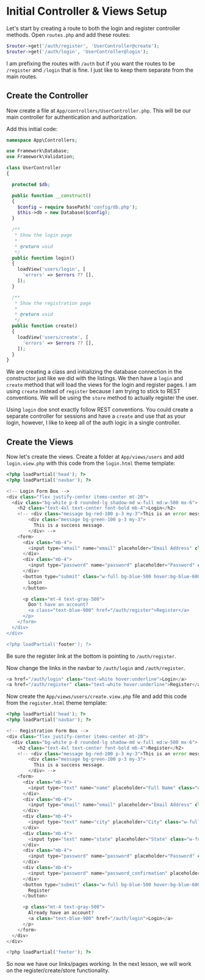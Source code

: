 # Initial Controller & Views Setup

Let's start by creating a route to both the login and register controller methods. Open `routes.php` and add these routes:

```php
$router->get('/auth/register', 'UserController@create');
$router->get('/auth/login', 'UserController@login');
```

I am prefixing the routes with `/auth` but if you want the routes to be `/register` and `/login` that is fine. I just like to keep them separate from the main routes.

## Create the Controller

Now create a file at `App/controllers/UserController.php`. This will be our main controller for authentication and authorization.

Add this initial code:

```php
namespace App\Controllers;

use Framework\Database;
use Framework\Validation;

class UserController
{

  protected $db;

  public function __construct()
  {
    $config = require basePath('config/db.php');
    $this->db = new Database($config);
  }

  /**
   * Show the login page
   *
   * @return void
   */
  public function login()
  {
    loadView('users/login', [
      'errors' => $errors ?? [],
    ]);
  }

  /**
   * Show the registration page
   *
   * @return void
   */
  public function create()
  {
    loadView('users/create', [
      'errors' => $errors ?? [],
    ]);
  }
}
```

We are creating a class and initializing the database connection in the constructor just like we did with the listings. We then have a `login` and `create` method that will load the views for the login and register pages. I am using `create` instead of `register` because I am trying to stick to REST conventions. We will be using the `store` method to actually register the user.

Using `login` doe snot exactly follow REST conventions. You could create a separate controller for sessions and have a `create` and use that as your login, however, I like to keep all of the auth logic in a single controller.

## Create the Views

Now let's create the views. Create a folder at `App/views/users` and add `login.view.php` with this code from the `login.html` theme template:

```php
<?php loadPartial('head'); ?>
<?php loadPartial('navbar'); ?>

<!-- Login Form Box -->
<div class="flex justify-center items-center mt-20">
  <div class="bg-white p-8 rounded-lg shadow-md w-full md:w-500 mx-6">
    <h2 class="text-4xl text-center font-bold mb-4">Login</h2>
    <!-- <div class="message bg-red-100 p-3 my-3">This is an error message.</div>
        <div class="message bg-green-100 p-3 my-3">
          This is a success message.
        </div> -->
    <form>
      <div class="mb-4">
        <input type="email" name="email" placeholder="Email Address" class="w-full px-4 py-2 border rounded focus:outline-none" />
      </div>
      <div class="mb-4">
        <input type="password" name="password" placeholder="Password" class="w-full px-4 py-2 border rounded focus:outline-none" />
      </div>
      <button type="submit" class="w-full bg-blue-500 hover:bg-blue-600 text-white px-4 py-2 rounded focus:outline-none">
        Login
      </button>

      <p class="mt-4 text-gray-500">
        Don't have an account?
        <a class="text-blue-900" href="/auth/register">Register</a>
      </p>
    </form>
  </div>
</div>

<?php loadPartial('footer'); ?>
```

Be sure the register link at the bottom is pointing to `/auth/register`.

Now change the links in the navbar to `/auth/login` and `/auth/register`.

```php
<a href="/auth/login" class="text-white hover:underline">Login</a>
<a href="/auth/register" class="text-white hover:underline">Register</a>
```

Now create the `App/views/users/create.view.php` file and add this code from the `register.html` theme template:

```php
<?php loadPartial('head'); ?>
<?php loadPartial('navbar'); ?>

<!-- Registration Form Box -->
<div class="flex justify-center items-center mt-20">
  <div class="bg-white p-8 rounded-lg shadow-md w-full md:w-500 mx-6">
    <h2 class="text-4xl text-center font-bold mb-4">Register</h2>
    <!-- <div class="message bg-red-100 p-3 my-3">This is an error message.</div>
        <div class="message bg-green-100 p-3 my-3">
          This is a success message.
        </div> -->
    <form>
      <div class="mb-4">
        <input type="text" name="name" placeholder="Full Name" class="w-full px-4 py-2 border rounded focus:outline-none" />
      </div>
      <div class="mb-4">
        <input type="email" name="email" placeholder="Email Address" class="w-full px-4 py-2 border rounded focus:outline-none" />
      </div>
      <div class="mb-4">
        <input type="text" name="city" placeholder="City" class="w-full px-4 py-2 border rounded focus:outline-none" />
      </div>
      <div class="mb-4">
        <input type="text" name="state" placeholder="State" class="w-full px-4 py-2 border rounded focus:outline-none" />
      </div>
      <div class="mb-4">
        <input type="password" name="password" placeholder="Password" class="w-full px-4 py-2 border rounded focus:outline-none" />
      </div>
      <div class="mb-4">
        <input type="password" name="password_confirmation" placeholder="Confirm Password" class="w-full px-4 py-2 border rounded focus:outline-none" />
      </div>
      <button type="submit" class="w-full bg-blue-500 hover:bg-blue-600 text-white px-4 py-2 rounded focus:outline-none">
        Register
      </button>

      <p class="mt-4 text-gray-500">
        Already have an account?
        <a class="text-blue-900" href="/auth/login">Login</a>
      </p>
    </form>
  </div>
</div>

<?php loadPartial('footer'); ?>
```

So now we have our links/pages working. In the next lesson, we will work on the register/create/store functionality.
